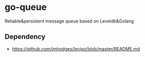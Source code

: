 # go-queue
Reliable&amp;persistent message queue based on Leveldb&amp;Golang

## Dependency

* https://github.com/jmhodges/levigo/blob/master/README.md
